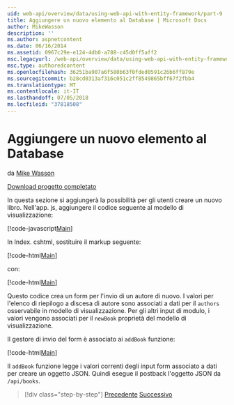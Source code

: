 ```yaml
---
uid: web-api/overview/data/using-web-api-with-entity-framework/part-9
title: Aggiungere un nuovo elemento al Database | Microsoft Docs
author: MikeWasson
description: ''
ms.author: aspnetcontent
ms.date: 06/16/2014
ms.assetid: 0967c29e-e124-4db0-a788-c45d0ff5aff2
msc.legacyurl: /web-api/overview/data/using-web-api-with-entity-framework/part-9
msc.type: authoredcontent
ms.openlocfilehash: 36251ba907a6f580b63f0fded0591c26b6ff879e
ms.sourcegitcommit: b28cd0313af316c051c2ff8549865bff67f2fbb4
ms.translationtype: MT
ms.contentlocale: it-IT
ms.lasthandoff: 07/05/2018
ms.locfileid: "37818508"
---
```

<a name="add-a-new-item-to-the-database"></a>Aggiungere un nuovo elemento al Database
====================
da [Mike Wasson](https://github.com/MikeWasson)

[Download progetto completato](https://github.com/MikeWasson/BookService)

In questa sezione si aggiungerà la possibilità per gli utenti creare un nuovo libro. Nell'app. js, aggiungere il codice seguente al modello di visualizzazione:

[!code-javascript[Main](part-9/samples/sample1.js)]

In Index. cshtml, sostituire il markup seguente:

[!code-html[Main](part-9/samples/sample2.html)]

con:

[!code-html[Main](part-9/samples/sample3.html)]

Questo codice crea un form per l'invio di un autore di nuovo. I valori per l'elenco di riepilogo a discesa di autore sono associati a dati per il `authors` osservabile in modello di visualizzazione. Per gli altri input di modulo, i valori vengono associati per il `newBook` proprietà del modello di visualizzazione.

Il gestore di invio del form è associato ai `addBook` funzione:

[!code-html[Main](part-9/samples/sample4.html)]

Il `addBook` funzione legge i valori correnti degli input form associato a dati per creare un oggetto JSON. Quindi esegue il postback l'oggetto JSON da `/api/books`.

> [!div class="step-by-step"]
> [Precedente](part-8.md)
> [Successivo](part-10.md)
